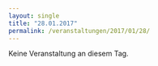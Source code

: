 ```yaml
---
layout: single
title: "28.01.2017"
permalink: /veranstaltungen/2017/01/28/
---
```


Keine Veranstaltung an diesem Tag.
